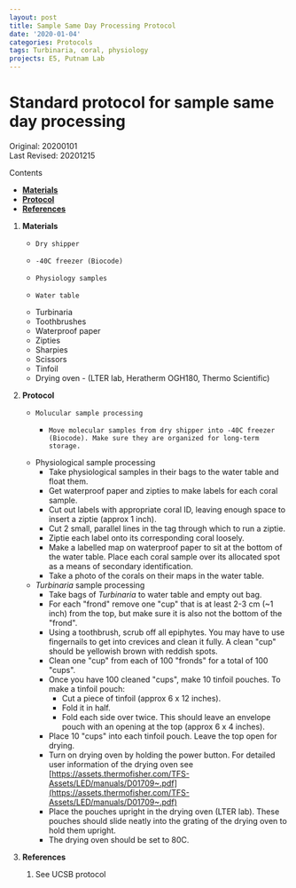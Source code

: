 ```yaml
---
layout: post
title: Sample Same Day Processing Protocol
date: '2020-01-04'
categories: Protocols
tags: Turbinaria, coral, physiology
projects: E5, Putnam Lab
---
```


# Standard protocol for sample same day processing
Original: 20200101   
Last Revised: 20201215 

Contents  
- [**Materials**](#Materials)    
- [**Protocol**](#Protocol)  
- [**References**](#References)  
 
1. <a name="Materials"></a> **Materials**
    -     Dry shipper
    -     -40C freezer (Biocode)
    -     Physiology samples
    -     Water table
    -  Turbinaria
    -  Toothbrushes
    -  Waterproof paper
    -  Zipties
    -  Sharpies
    -  Scissors
    -  Tinfoil
    -  Drying oven - (LTER lab, Heratherm OGH180, Thermo Scientific)

2. <a name="Protocol"></a> **Protocol**
    -     Molucular sample processing
        -     Move molecular samples from dry shipper into -40C freezer (Biocode). Make sure they are organized for long-term storage.
    -  Physiological sample processing
        -  Take physiological samples in their bags to the water table and float them.
        -  Get waterproof paper and zipties to make labels for each coral sample.
        -  Cut out labels with appropriate coral ID, leaving enough space to insert a ziptie (approx 1 inch).
        -  Cut 2 small, parallel lines in the tag through which to run a ziptie.
        -  Ziptie each label onto its corresponding coral loosely.
        -  Make a labelled map on waterproof paper to sit at the bottom of the water table. Place each coral sample over its allocated spot as a means of secondary identification.
        -  Take a photo of the corals on their maps in the water table.
    -  *Turbinaria* sample processing
        -  Take bags of *Turbinaria* to water table and empty out bag.
        -  For each "frond" remove one "cup" that is at least 2-3 cm (~1 inch) from the top, but make sure it is also not the bottom of the "frond".
        -  Using a toothbrush, scrub off all epiphytes. You may have to use fingernails to get into crevices and clean it fully. A clean "cup" should be yellowish brown with reddish spots. 
        -  Clean one "cup" from each of 100 "fronds" for a total of 100 "cups".
        -  Once you have 100 cleaned "cups", make 10 tinfoil pouches. To make a tinfoil pouch:
            -  Cut a piece of tinfoil (approx 6 x 12 inches).
            -  Fold it in half.
            -  Fold each side over twice. This should leave an envelope pouch with an opening at the top (approx 6 x 4 inches).
        -  Place 10 "cups" into each tinfoil pouch. Leave the top open for drying.
        -  Turn on drying oven by holding the power button. For detailed user information of the drying oven see [https://assets.thermofisher.com/TFS-Assets/LED/manuals/D01709~.pdf](https://assets.thermofisher.com/TFS-Assets/LED/manuals/D01709~.pdf)
        -  Place the pouches upright in the drying oven (LTER lab). These pouches should slide neatly into the grating of the drying oven to hold them upright.
        -  The drying oven should be set to 80C.
4. <a name="References"></a> **References**

    1.  See UCSB protocol












      
   
















      
   















